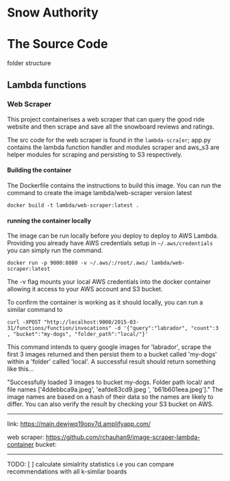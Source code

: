# Snow Authority

# The Source Code

folder structure

## Lambda functions

### Web Scraper
This project containerises a web scraper that can query the good ride website and then scrape and save all the snowboard reviews and ratings.

The src code for the web scraper is found in the `lambda-scra[er`; app.py contains the lambda function handler and modules scraper and aws_s3 are helper modules for scraping and persisting to S3 respectively.

#### Building the container

The Dockerfile contains the instructions to build this image. You can run the command to create the image lambda/web-scraper version latest

	docker build -t lambda/web-scraper:latest .

#### running the container locally

The image can be run locally before you deploy to deploy to AWS Lambda. Providing you already have AWS credentials setup in `~/.aws/credentials` you can simply run the command.

	docker run -p 9000:8080 -v ~/.aws/:/root/.aws/ lambda/web-scraper:latest


The -v flag mounts your local AWS credentials into the docker container allowing it access to your AWS account and S3 bucket.

To confirm the container is working as it should locally, you can run a similar command to

	curl -XPOST "http://localhost:9000/2015-03-31/functions/function/invocations" -d '{"query":"labrador", "count":3
	, "bucket":"my-dogs", "folder_path":"local/"}'


This command intends to query google images for 'labrador', scrape the first 3 images returned and then persist them to a bucket called 'my-dogs' within a 'folder' called 'local'. A successful result should return something like this...

"Successfully loaded 3 images to bucket my-dogs. Folder path local/ and file names ['4ddebbca9a.jpeg', 'eafde83cd9.jpeg
', 'b61b601eea.jpeg']."
The image names are based on a hash of their data so the names are likely to differ. You can also verify the result by checking your S3 bucket on AWS.


-----



link: https://main.dewjwq19opv7d.amplifyapp.com/



web scraper: https://github.com/rchauhan9/image-scraper-lambda-container
bucket: 

----
TODO:
[ ] calculate simialrity statistics i.e you can compare recommendations with all k-similar boards
